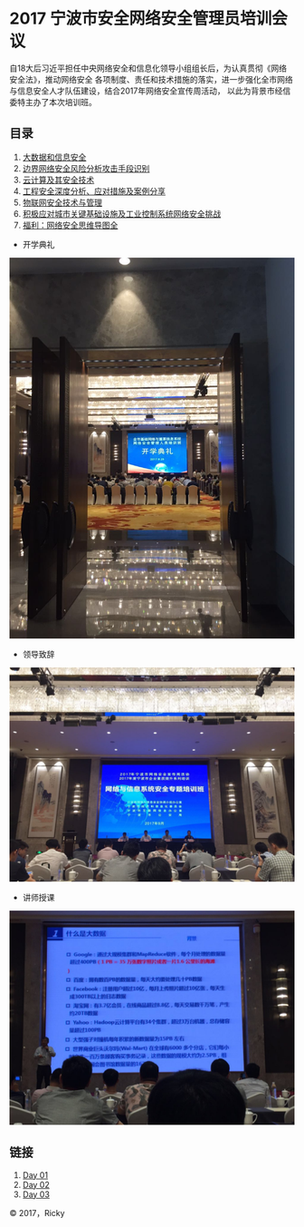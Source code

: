 
# 2017 宁波市安全网络安全管理员培训会议


   自18大后习近平担任中央网络安全和信息化领导小组组长后，为认真贯彻《网络安全法》，推动网络安全
各项制度、责任和技术措施的落实，进一步强化全市网络与信息安全人才队伍建设，结合2017年网络安全宣传周活动，
以此为背景市经信委特主办了本次培训班。



## 目录

1. [大数据和信息安全](topic_01.md)
2. [边界网络安全风险分析攻击手段识别](topic_02.md)
3. [云计算及其安全技术](topic_03.md)
4. [工程安全深度分析、应对措施及案例分享](topic_01.md)
5. [物联网安全技术与管理](topic_04.md)
6. [积极应对城市关键基础设施及工业控制系统网络安全挑战](topic_01.md)
7. [福利：网络安全思维导图全](topic_05.md)

* 开学典礼
                                 
 ![](https://github.com/AnShengTec/Network-Security-Management/blob/master/image/WechatIMG66.jpeg)

 * 领导致辞
                                 
 ![](https://github.com/AnShengTec/Network-Security-Management/blob/master/image/WechatIMG67.jpeg)

 * 讲师授课
                                 
 ![](https://github.com/AnShengTec/Network-Security-Management/blob/master/image/WechatIMG68.jpeg)


## 链接

1. [Day 01](topic_01.md)
2. [Day 02](topic_02.md)
3. [Day 03](topic_03.md)

&copy; 2017，Ricky
